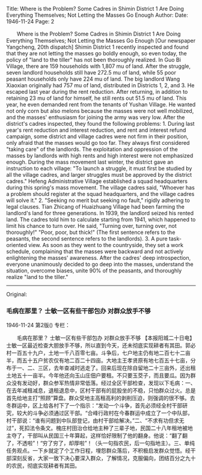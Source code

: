 Title: Where is the Problem? Some Cadres in Shimin District 1 Are Doing Everything Themselves; Not Letting the Masses Go Enough
Author:
Date: 1946-11-24
Page: 2

　　Where is the Problem?
    Some Cadres in Shimin District 1 Are Doing Everything Themselves; Not Letting the Masses Go Enough
    [Our newspaper Yangcheng, 20th dispatch] Shimin District 1 recently inspected and found that they are not letting the masses go boldly enough, so even today, the policy of "land to the tiller" has not been thoroughly realized. In Guo Bi Village, there are 159 households with 1,807 mu of land. After the struggle, seven landlord households still have 272.5 mu of land, while 55 poor peasant households only have 224 mu of land. The big landlord Wang Xiaoxian originally had 757 mu of land, distributed in Districts 1, 2, and 3. He escaped last year during the rent reduction. After returning, in addition to retaining 23 mu of land for himself, he still rents out 51.5 mu of land. This year, he even demanded rent from the tenants of Yushan Village. He wanted not only corn but also melons because the masses were not well mobilized, and the masses' enthusiasm for joining the army was very low. After the district's cadres inspected, they found the following problems: 1. During last year's rent reduction and interest reduction, and rent and interest refund campaign, some district and village cadres were not firm in their position, only afraid that the masses would go too far. They always first considered "taking care" of the landlords. The exploitation and oppression of the masses by landlords with high rents and high interest were not emphasized enough. During the mass movement last winter, the district gave an instruction to each village: "To launch a struggle, it must first be studied by all the village cadres, and larger struggles must be approved by the district cadres." Hefeng Administrative Village established a squad headquarters during this spring's mass movement. The village cadres said, "Whoever has a problem should register at the squad headquarters, and the village cadres will solve it." 2. "Seeking no merit but seeking no fault," rigidly adhering to legal clauses. Tian Zhicang of Huaizhuang Village had been farming the landlord's land for three generations. In 1939, the landlord seized his rented land. The cadres told him to calculate starting from 1941, which happened to limit his chance to turn over. He said, "Turning over, turning over, not thoroughly!" "Poor, poor, but thick!" (The first sentence refers to the peasants, the second sentence refers to the landlords). 3. A pure task-oriented view. As soon as they went to the countryside, they set a work schedule, complaining that the masses were backward and not actively enlightening the masses' awareness. After the cadres' deep introspection, everyone unanimously decided to go deep into the masses, understand the situation, overcome biases, unite 90% of the peasants, and thoroughly realize "land to the tiller."



<hr /> 

Original: 


### 毛病在那里？  士敏一区有些干部包办  对群众放手不够

1946-11-24
第2版()
专栏：

　　毛病在那里？
    士敏一区有些干部包办
    对群众放手不够
    【本报阳城二十日电】士敏一区最近检查大胆放手不够，所以直到今天，还未彻底实现耕者有其田。郭必村一百五十九户，土地一千八百零七亩。斗争后，七户地主仍有地二百七十二亩半，而五十五户贫农仅有地二百二十四亩。大地主王孝贤原有地七百五十七亩，分布于一、二、三区，去年查减时逃走了。回来后现在除自留地二十三亩外，还出租土地五十一亩半。今年他还向玉山庄佃户要租。不只要玉茭子，而且要瓜。因为群众没有发动好，群众参军热情非常低落。经过全区干部检查，发现以下毛病：一、在去年减租减息，退租退息中，区村干部有的屁股坐的不稳，只怕群众过火。总是首先给地主打“照顾”算盘。群众受地主高租高利的剥削压迫，则强调的很不够。去冬群运中，区上给各村下了一个指示：“发动一个斗争，首先必须经全村干部研究，较大的斗争必须通过区干部。“合峰行政村在今春群运中成立了一个中队部，村干部说：“谁有问题到中队部登记，由村干部给解决。”二、“不求有功但求无过”，死扣法令条文。槐庄村田治仓给地主种了三辈子地，民国二十八年租地被地主夺了，干部叫从民国三十年算起，这样恰好限制了他的翻身。他说：“翻了翻了，不透啦”！“穷了穷了，却厚啦”！（头一句指农民，后一句指地主）。三、单纯任务观点。一下乡就定了个工作日程，埋怨群众落后，不积极启发群众觉悟。经干部深刻反省，大家一致下决心要深入群众，了解情况，克服偏向，团结百分之九十的农民，彻底实现耕者有其田。
